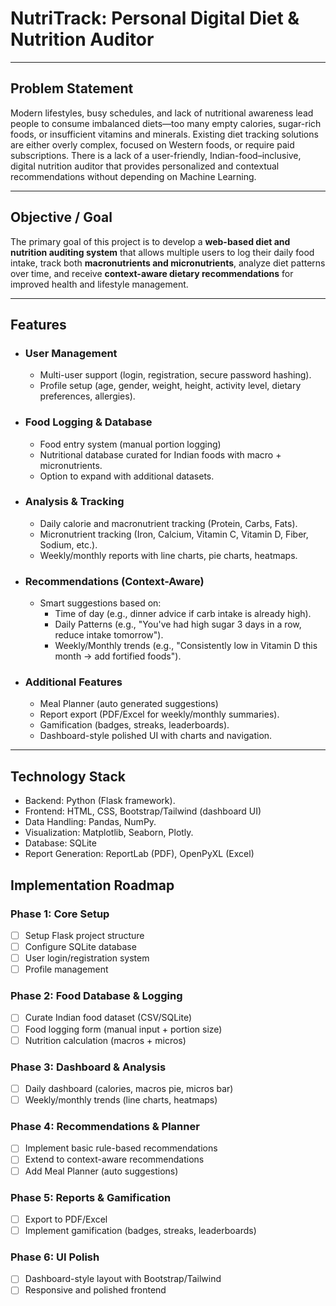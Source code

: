 # NutriTrack: Personal Digital Diet & Nutrition Auditor
---

## Problem Statement

Modern lifestyles, busy schedules, and lack of nutritional awareness lead people to consume imbalanced diets—too many empty calories, sugar-rich foods, or insufficient vitamins and minerals.
Existing diet tracking solutions are either overly complex, focused on Western foods, or require paid subscriptions.
There is a lack of a user-friendly, Indian-food–inclusive, digital nutrition auditor that provides personalized and contextual recommendations without depending on Machine Learning.

---

## Objective / Goal
The primary goal of this project is to develop a **web-based diet and nutrition auditing system** that allows multiple users to log their daily food intake, track both **macronutrients and micronutrients**, analyze diet patterns over time, and receive **context-aware dietary recommendations** for improved health and lifestyle management.

---

## Features
- ### User Management
    - Multi-user support (login, registration, secure password hashing).
    - Profile setup (age, gender, weight, height, activity level, dietary preferences, allergies).

- ### Food Logging & Database
    - Food entry system (manual portion logging)
    - Nutritional database curated for Indian foods with macro + micronutrients.
    - Option to expand with additional datasets.

- ### Analysis & Tracking
    - Daily calorie and macronutrient tracking (Protein, Carbs, Fats).
    - Micronutrient tracking (Iron, Calcium, Vitamin C, Vitamin D, Fiber, Sodium, etc.).
    - Weekly/monthly reports with line charts, pie charts, heatmaps.
- ### Recommendations (Context-Aware)
    - Smart suggestions based on:
        - Time of day (e.g., dinner advice if carb intake is already high).
        - Daily Patterns (e.g., "You've had high sugar 3 days in a row, reduce intake tomorrow").
        - Weekly/Monthly trends (e.g., "Consistently low in Vitamin D this month → add fortified foods").
- ### Additional Features
    - Meal Planner (auto generated suggestions)
    - Report export (PDF/Excel for weekly/monthly summaries).
    - Gamification (badges, streaks, leaderboards).
    - Dashboard-style polished UI with charts and navigation.

---

## Technology Stack
- Backend: Python (Flask framework).
- Frontend: HTML, CSS, Bootstrap/Tailwind (dashboard UI)
- Data Handling: Pandas, NumPy.
- Visualization: Matplotlib, Seaborn, Plotly.
- Database: SQLite
- Report Generation: ReportLab (PDF), OpenPyXL (Excel)


## Implementation Roadmap

### Phase 1: Core Setup
- [ ] Setup Flask project structure
- [ ] Configure SQLite database
- [ ] User login/registration system
- [ ] Profile management

### Phase 2: Food Database & Logging
- [ ] Curate Indian food dataset (CSV/SQLite)
- [ ] Food logging form (manual input + portion size)
- [ ] Nutrition calculation (macros + micros)

### Phase 3: Dashboard & Analysis
- [ ] Daily dashboard (calories, macros pie, micros bar)
- [ ] Weekly/monthly trends (line charts, heatmaps)

### Phase 4: Recommendations & Planner
- [ ] Implement basic rule-based recommendations
- [ ] Extend to context-aware recommendations
- [ ] Add Meal Planner (auto suggestions)

### Phase 5: Reports & Gamification
- [ ] Export to PDF/Excel
- [ ] Implement gamification (badges, streaks, leaderboards)

### Phase 6: UI Polish
- [ ] Dashboard-style layout with Bootstrap/Tailwind
- [ ] Responsive and polished frontend
